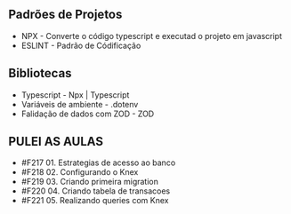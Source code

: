 ## Padrões de Projetos
  - NPX       - Converte o código typescript e executad o projeto em javascript
  - ESLINT    - Padrão de Códificação


## Bibliotecas

  - Typescript              - Npx | Typescript
  - Variáveis de ambiente   - .dotenv
  - Falidação de dados com ZOD - ZOD

## PULEI AS AULAS

  - #F217 01. Estrategias de acesso ao banco
  - #F218 02. Configurando o Knex
  - #F219 03. Criando primeira migration
  - #F220 04. Criando tabela de transacoes
  - #F221 05. Realizando queries com Knex
